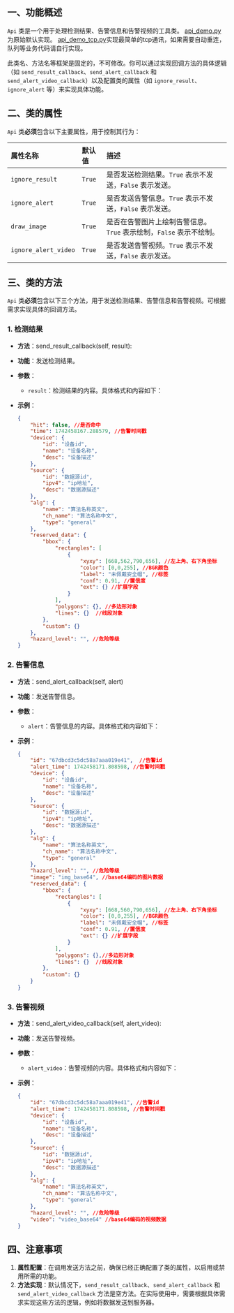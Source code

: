 ## 一、功能概述

`Api` 类是一个用于处理检测结果、告警信息和告警视频的工具类。
[api_demo.py](api_demo.py) 为原始默认实现。
[api_demo_tcp.py](api_demo_tcp.py)实现最简单的tcp通讯，如果需要自动重连，队列等业务代码请自行实现。


此类名、方法名等框架是固定的，不可修改。你可以通过实现回调方法的具体逻辑（如 `send_result_callback`、`send_alert_callback` 和 `send_alert_video_callback`）以及配置类的属性（如 `ignore_result`、`ignore_alert` 等）来实现具体功能。

## 二、类的属性

`Api` 类**必须**包含以下主要属性，用于控制其行为：

| 属性名称             | 默认值 | 描述                                                         |
| :------------------- | :----- | :----------------------------------------------------------- |
| `ignore_result`      | `True` | 是否发送检测结果。`True` 表示不发送，`False` 表示发送。      |
| `ignore_alert`       | `True` | 是否发送告警信息。`True` 表示不发送，`False` 表示发送。      |
| `draw_image`         | `True` | 是否在告警图片上绘制告警信息。`True` 表示绘制，`False` 表示不绘制。 |
| `ignore_alert_video` | `True` | 是否发送告警视频。`True` 表示不发送，`False` 表示发送。      |

## 三、类的方法

`Api` 类**必须**包含以下三个方法，用于发送检测结果、告警信息和告警视频。可根据需求实现具体的回调方法。

### 1. 检测结果

- **方法**：send_result_callback(self, result):

- **功能**：发送检测结果。

- **参数**：

  - `result`：检测结果的内容。具体格式和内容如下：

- **示例**：

  ```json
  {
      "hit": false, //是否命中
      "time": 1742458167.288579, //告警时间戳
      "device": {
          "id": "设备id",
          "name": "设备名称",
          "desc": "设备描述"
      },
      "source": {
          "id": "数据源id",
          "ipv4": "ip地址",
          "desc": "数据源描述"
      },
      "alg": {
          "name": "算法名称英文",
          "ch_name": "算法名称中文",
          "type": "general"
      },
      "reserved_data": {
          "bbox": {
              "rectangles": [
                  {
                      "xyxy": [668,562,790,656], //左上角、右下角坐标
                      "color": [0,0,255], //BGR颜色
                      "label": "未佩戴安全帽", //标签
                      "conf": 0.91, //置信度
                      "ext": {} //扩展字段
                  }
              ],
              "polygons": {}, //多边形对象
              "lines": {}  //线段对象
          },
          "custom": {}
      },
      "hazard_level": "", //危险等级
  }
  ```

### 2. 告警信息

- **方法**：send_alert_callback(self, alert)

- **功能**：发送告警信息。

- **参数**：

  - `alert`：告警信息的内容。具体格式和内容如下：

- **示例**：

  ```json
  {
      "id": "67dbcd3c5dc58a7aaa019e41",  //告警id
      "alert_time": 1742458171.808598, //告警时间戳
      "device": {
          "id": "设备id",
          "name": "设备名称",
          "desc": "设备描述"
      },
      "source": {
          "id": "数据源id",
          "ipv4": "ip地址", 
          "desc": "数据源描述"
      },
      "alg": {
          "name": "算法名称英文",
          "ch_name": "算法名称中文",
          "type": "general"
      },
      "hazard_level": "", //危险等级
      "image": "img_base64", //base64编码的图片数据
      "reserved_data": {
          "bbox": {
              "rectangles": [
                  {
                      "xyxy": [668,560,790,656], //左上角、右下角坐标
                      "color": [0,0,255], //BGR颜色
                      "label": "未佩戴安全帽", //标签
                      "conf": 0.91, //置信度
                      "ext": {} //扩展字段
                  }
              ],
              "polygons": {},//多边形对象
              "lines": {}  //线段对象
          },
          "custom": {}
      }
  }
  ```

### 3. 告警视频

- **方法**：send_alert_video_callback(self, alert_video):

- **功能**：发送告警视频。

- **参数**：

  - `alert_video`：告警视频的内容。具体格式和内容如下：

- **示例**：

  ```json
  {
      "id": "67dbcd3c5dc58a7aaa019e41", //告警id
      "alert_time": 1742458171.808598, //告警时间戳
      "device": {
          "id": "设备id",
          "name": "设备名称",
          "desc": "设备描述"
      },
      "source": {
          "id": "数据源id",
          "ipv4": "ip地址",
          "desc": "数据源描述"
      },
      "alg": {
          "name": "算法名称英文",
          "ch_name": "算法名称中文",
          "type": "general"
      },
      "hazard_level": "", //危险等级
      "video": "video_base64" //base64编码的视频数据
  }
  ```

## 四、注意事项

1. **属性配置**：在调用发送方法之前，确保已经正确配置了类的属性，以启用或禁用所需的功能。
2. **方法实现**：默认情况下，`send_result_callback`、`send_alert_callback` 和 `send_alert_video_callback` 方法是空方法。在实际使用中，需要根据具体需求实现这些方法的逻辑，例如将数据发送到服务器。


